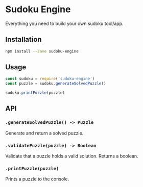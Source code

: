 # Sudoku Engine

Everything you need to build your own sudoku tool/app.

## Installation

```sh
npm install --save sudoku-engine
```

## Usage

```javascript
const sudoku = require('sudoku-engine')
const puzzle = sudoku.generateSolvedPuzzle()

sudoku.printPuzzle(puzzle)
```

## API

### `.generateSolvedPuzzle() -> Puzzle`

Generate and return a solved puzzle.

### `.validatePuzzle(puzzle) -> Boolean`

Validate that a puzzle holds a valid solution. Returns a boolean.

### `.printPuzzle(puzzle)`

Prints a puzzle to the console.
